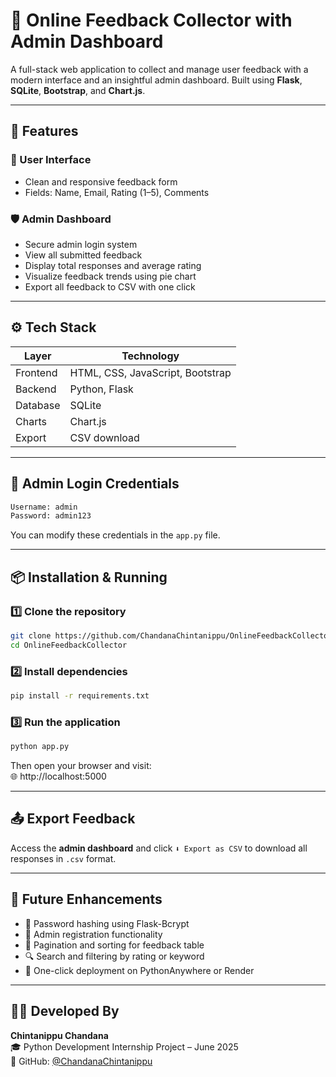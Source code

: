 # 📝 Online Feedback Collector with Admin Dashboard

A full-stack web application to collect and manage user feedback with a modern interface and an insightful admin dashboard. Built using **Flask**, **SQLite**, **Bootstrap**, and **Chart.js**.

---

## 🚀 Features

### 🧑 User Interface
- Clean and responsive feedback form
- Fields: Name, Email, Rating (1–5), Comments

### 🛡️ Admin Dashboard
- Secure admin login system
- View all submitted feedback
- Display total responses and average rating
- Visualize feedback trends using pie chart
- Export all feedback to CSV with one click

---

## ⚙️ Tech Stack

| Layer     | Technology                          |
|-----------|--------------------------------------|
| Frontend  | HTML, CSS, JavaScript, Bootstrap     |
| Backend   | Python, Flask                        |
| Database  | SQLite                               |
| Charts    | Chart.js                             |
| Export    | CSV download                         |

---

## 🔐 Admin Login Credentials

```txt
Username: admin  
Password: admin123
```

You can modify these credentials in the `app.py` file.

---

## 📦 Installation & Running

### 1️⃣ Clone the repository

```bash
git clone https://github.com/ChandanaChintanippu/OnlineFeedbackCollector.git
cd OnlineFeedbackCollector
```

### 2️⃣ Install dependencies

```bash
pip install -r requirements.txt
```

### 3️⃣ Run the application

```bash
python app.py
```

Then open your browser and visit:  
🌐 http://localhost:5000

---

## 📤 Export Feedback

Access the **admin dashboard** and click `⬇ Export as CSV` to download all responses in `.csv` format.

---

## 📌 Future Enhancements

- 🔐 Password hashing using Flask-Bcrypt  
- 👤 Admin registration functionality  
- 📄 Pagination and sorting for feedback table  
- 🔍 Search and filtering by rating or keyword  
- 🚀 One-click deployment on PythonAnywhere or Render  

---

## 👩‍💻 Developed By

**Chintanippu Chandana**  
🎓 Python Development Internship Project – June 2025  
🔗 GitHub: [@ChandanaChintanippu](https://github.com/ChandanaChintanippu)
